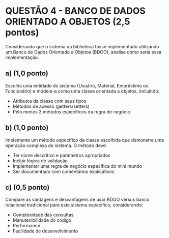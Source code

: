 # QUESTÃO 4 - BANCO DE DADOS ORIENTADO A OBJETOS (2,5 pontos)

Considerando que o sistema da biblioteca fosse implementado utilizando um Banco de Dados Orientado a Objetos (BDOO), analise como seria essa implementação.

## a) (1,0 ponto)

Escolha uma entidade do sistema (Usuário, Material, Empréstimo ou Funcionário) e modele-a como uma classe orientada a objetos, incluindo:
- Atributos da classe com seus tipos
- Métodos de acesso (getters/setters)
- Pelo menos 3 métodos específicos da regra de negócio

## b) (1,0 ponto)

Implemente um método específico da classe escolhida que demonstre uma operação complexa do sistema. O método deve:
- Ter nome descritivo e parâmetros apropriados 
- Incluir lógica de validação
- Implementar uma regra de negócio específica do mini mundo
- Ser documentado com comentários explicativos

## c) (0,5 ponto)

Compare as vantagens e desvantagens de usar BDOO versus banco relacional tradicional para este sistema específico, considerando:
- Complexidade das consultas
- Manutenibilidade do código
- Performance
- Facilidade de desenvolvimento
